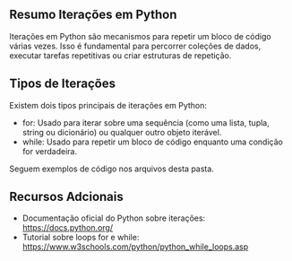 ## Resumo Iterações em Python
Iterações em Python são mecanismos para repetir um bloco de código várias vezes. 
Isso é fundamental para percorrer coleções de dados, executar tarefas repetitivas ou criar estruturas de repetição.

## Tipos de Iterações
Existem dois tipos principais de iterações em Python:

* for: Usado para iterar sobre uma sequência (como uma lista, tupla, string ou dicionário) ou qualquer outro objeto iterável.
* while: Usado para repetir um bloco de código enquanto uma condição for verdadeira.

Seguem exemplos de código nos arquivos desta pasta.

## Recursos Adcionais
* Documentação oficial do Python sobre iterações: https://docs.python.org/
* Tutorial sobre loops for e while: https://www.w3schools.com/python/python_while_loops.asp
